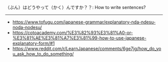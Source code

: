 （ぶん）はどうやって（かく）んですか？？: How to write sentences?

---

- https://www.tofugu.com/japanese-grammar/explanatory-nda-ndesu-noda-nodesu/
- https://cotoacademy.com/%E3%82%93%E3%81%A0-or-%E3%81%AE%E3%81%A7%E3%81%99-how-to-use-japanese-explanatory-form/#1
- https://www.reddit.com/r/LearnJapanese/comments/6ge7jg/how_do_you_ask_how_to_do_something/


